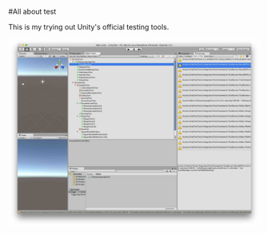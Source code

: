 #All about test

This is my trying out Unity's official testing tools.

![Unity IDE with Test Oriented Layout](TestLayout.jpg)